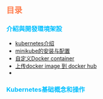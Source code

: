 ## <font color="coral">目录</font>
### <font color="deepskyblue">介紹與開發環境架設</font>
+ [kubernetes介绍](content/1-ubernetes介绍.md)
+ [minikube的安装与配置](content/2-minikube的安装与配置.md)
+ [自定义Docker container](content/3-创建自定义Docker%20container.md)
+ [上传docker image 到 docker hub](content/4-上传docker%20image%20到%20docker%20hub.md)
+ []()

### <font color="deepskyblue">Kubernetes基础概念和操作</font>

